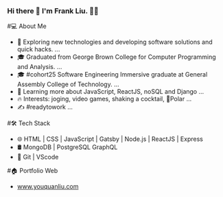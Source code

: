 ### Hi there 👋 I'm Frank Liu. 👨🏻‍

#💻 About Me 
- 🤔   Exploring new technologies and developing software solutions and quick hacks. ...
- 🎓   Graduated from George Brown College  for  Computer Programming and Analysis. ...
- 🎓   #cohort25 Software Engineering Immersive graduate at General Assembly College of Technology. ...
- 🌱   Learning more about JavaScript, ReactJS, noSQL and Django ...
- 🔥   Interests: joging, video games, shaking a cocktail, 🐶Polar ...
- ✍️   #readytowork ...

#🛠 Tech Stack 
- 🌐   HTML | CSS | JavaScript | Gatsby | Node.js | ReactJS | Express 
- 🛢  MongoDB | PostgreSQL  GraphQL
- 🔧   Git | VScode  

#🏠 Portfolio Web
- www.youquanliu.com
